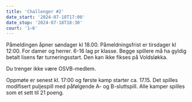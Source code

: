 ```yaml
---
title: 'Challenger #2'
date_start: '2024-07-18T17:00'
date_stop: '2024-07-18T18:30'
court: '1–6'
---
```


Påmeldingen åpner søndager kl 18.00. Påmeldningsfrist er tirsdager kl 12:00. For damer og herrer. 6-16 lag pr klasse. Begge spillere må ha gyldig betalt lisens før turneringsstart. Den kan ikke fikses på Voldsløkka.

Du trenger ikke være OSVB-medlem.

Oppmøte er senest kl. 17:00 og første kamp starter ca. 17.15. Det spilles modifisert puljespill med påfølgende A- og B-sluttspill. Alle kamper spilles som et sett til 21 poeng.